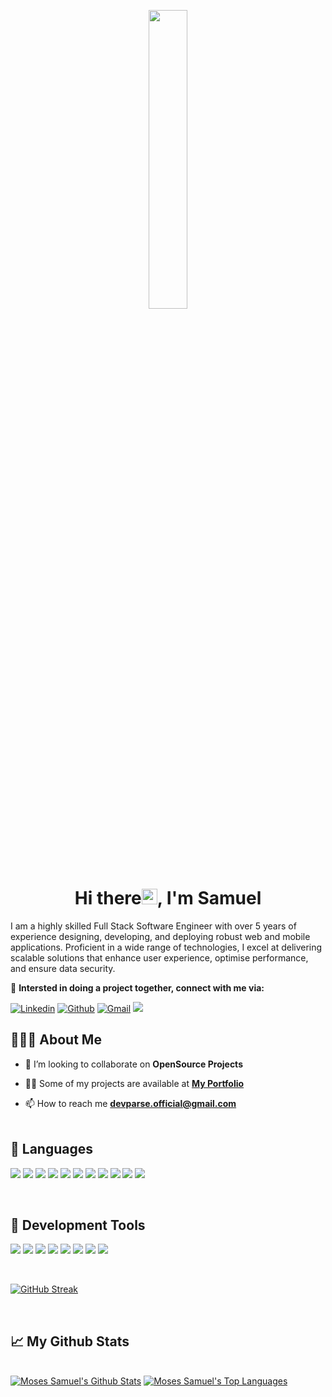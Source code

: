 <p align="center">
<img width="35%" height="auto" src="https://res.cloudinary.com/dyfmkjtkr/image/upload/v1736426330/12_rpw9jw.webp" />
<!-- https://raw.githubusercontent.com/developerzion/developerzion/main/files/profile.svg -->
</p>
<h1 align="center">Hi there<img src="https://raw.githubusercontent.com/MartinHeinz/MartinHeinz/master/wave.gif" width="25px">, I'm Samuel</h1>
<span>I am a highly skilled Full Stack Software Engineer with over 5 years of experience designing, developing, and deploying robust web and mobile applications. Proficient in a wide range of technologies, I excel at delivering scalable solutions that enhance user experience, optimise performance, and ensure data security.</span>
<p></p>

🌱 **Intersted in doing a project together, connect with me via:**

[![Linkedin](https://img.shields.io/badge/-LinkedIn-blue?style=flat&logo=Linkedin&logoColor=white)](https://www.linkedin.com/in/developerzion/)
[![Github](https://img.shields.io/badge/-Github-000?style=flat&logo=Github&logoColor=white)](https://github.com/developerzion)
[![Gmail](https://img.shields.io/badge/-Gmail-red?style=flat&logo=Gmail&logoColor=white)](mailto:devparse@gmail.com)
<a href="https://wa.me/2347036195368?text=Hello Sam">
<img src="https://img.shields.io/badge/-Whatsapp-green?&style=flat-square&logo=whatsapp&logoColor=white" />
</a>

## 👨🏾‍💻 About Me


<!-- -  🌱 I’m currently learning **React Native** -->
-  👯 I’m looking to collaborate on **OpenSource Projects**
-  👨‍💻 Some of my projects are available at <a href="https://developerzion.vercel.app" target="_blank">**My Portfolio**</a></b>

-  📫 How to reach me **devparse.official@gmail.com**
   </br>
   </br>

## 🚀 Languages

<p>
<img src="https://img.shields.io/badge/-React-66dbfb?style=flat-square&logo=react&logoColor=white"/>
<img src="https://img.shields.io/badge/-Typescript-397CC7?style=flat-square&logo=typescript&logoColor=white"/>
<img src="https://img.shields.io/badge/-PHP-546097?style=flat-square&logo=PHP&logoColor=white" />
<img src="https://img.shields.io/badge/-React Native-66dbfb?style=flat-square&logo=react&logoColor=white"/>
<img src="https://img.shields.io/badge/-Nest-white?style=flat-square&logo=nestjs&logoColor=red"/>
<img src="https://img.shields.io/badge/-Express-green?style=flat-square&logo=express"/>
<img src="https://img.shields.io/badge/-GraphQl-E53DAE?style=flat-square&logo=graphql"/>
<img src="https://img.shields.io/badge/-Tailwind CSS-white?style=flat-square&logo=tailwindcss"/>
<img src="https://img.shields.io/badge/-Bootstrap CSS-black?style=flat-square&logo=bootstrap"/>
<img src="https://img.shields.io/badge/-MySQL-186675?style=flat-square&logo=mysql&logoColor=E59115"/>
<img src="https://img.shields.io/badge/-MongoDb-219655?style=flat-square&logo=mongodb&logoColor=E59115"/>

</p><br />

## 🧰  Development Tools

<p>
<img src="https://img.shields.io/badge/-GitHub-black?style=flat-square&logo=github"/>
<img src="https://img.shields.io/badge/-Postman-000?style=flat-square&logo=postman"/>
<img src="https://img.shields.io/badge/-Git-black?style=flat-square&logo=git"/>
<img src="https://img.shields.io/badge/-Amazon Web Services-black?style=flat-square&logo=aws"/>
<img src="https://img.shields.io/badge/-AWS Amplify-black?style=flat-square&logo=amplify"/>
<img src="https://img.shields.io/badge/-Lightsail-black?style=flat-square&logo=lightsaill"/>
<img src="https://img.shields.io/badge/-Route 53-black?style=flat-square&logo=route53"/>
<img src="https://img.shields.io/badge/-Docker-black?style=flat-square&logo=docker"/>
</p><br />

<p align="center">

[![GitHub Streak](https://github-readme-streak-stats.herokuapp.com?user=developerzion&theme=black-ice&hide_border=true&background=060A0CD0)](https://github.com/developerzion)

</p>
<br />

## 📈 My Github Stats

  <br/>
    <a href="https://github.com/developerzion"><img alt="Moses Samuel's Github Stats" src="https://github-readme-stats.vercel.app/api?username=developerzion&show_icons=true&count_private=true&theme=react&hide_border=true&bg_color=0D1117" /></a>
  <a href="https://github.com/developerzion"><img alt="Moses Samuel's Top Languages" src="https://github-readme-stats.vercel.app/api/top-langs/?username=developerzion&langs_count=8&count_private=true&layout=compact&theme=react&hide_border=true&bg_color=0D1117" /></a>
<br />
  <br/>

<!-- ## 🏆 Github Profile Trophy

[![trophy](https://github-profile-trophy.vercel.app/?username=developerzion&theme=radical)](https://github.com/developerzion)
<br />
<br /> -->
